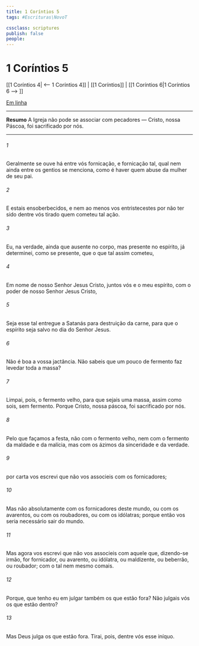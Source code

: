 ```yaml
---
title: 1 Coríntios 5
tags: #Escrituras\NovoT

cssclass: scriptures
publish: false
people:
---
```


# 1 Coríntios 5
[[1 Coríntios 4| <-- 1 Coríntios 4]] | [[1 Coríntios]] | [[1 Coríntios 6|1 Coríntios 6 --> ]]

[Em linha](https://churchofjesuschrist.org/study/scriptures/nt/1-cor/5?lang=por)

---
__Resumo__
A Igreja não pode se associar com pecadores — Cristo, nossa Páscoa, foi sacrificado por nós.

---
###### 1 
Geralmente se ouve  há entre vós fornicação, e fornicação tal, qual nem ainda entre os gentios se menciona, como é haver quem abuse da mulher de seu pai.

###### 2 
E estais ensoberbecidos, e nem ao menos vos entristecestes por não ter sido dentre vós tirado quem cometeu tal ação.

###### 3 
Eu, na verdade, ainda que ausente no corpo, mas presente no espírito, já determinei, como se  presente, que o que tal assim cometeu,

###### 4 
Em nome de nosso Senhor Jesus Cristo, juntos vós e o meu espírito, com o poder de nosso Senhor Jesus Cristo,

###### 5 
Seja esse tal entregue a Satanás para destruição da carne, para que o espírito seja salvo no dia do Senhor Jesus.

###### 6 
Não é boa a vossa jactância. Não sabeis que um pouco de fermento faz levedar toda a massa?

###### 7 
Limpai, pois, o fermento velho, para que sejais uma  massa, assim como sois, sem fermento. Porque Cristo, nossa páscoa, foi sacrificado por nós.

###### 8 
Pelo que façamos a festa, não com o fermento velho, nem com o fermento da maldade e da malícia, mas com os  ázimos da sinceridade e da verdade.

###### 9 
 por carta vos escrevi que não vos associeis com os fornicadores;

###### 10 
Mas não absolutamente com os fornicadores deste mundo, ou com os avarentos, ou com os roubadores, ou com os idólatras; porque então vos seria necessário sair do mundo.

###### 11 
Mas agora vos escrevi que não vos associeis com aquele que, dizendo-se irmão, for fornicador, ou avarento, ou idólatra, ou maldizente, ou beberrão, ou roubador; com o tal nem mesmo comais.

###### 12 
Porque, que tenho eu em julgar também os que estão fora? Não julgais vós os que estão dentro?

###### 13 
Mas Deus julga os que estão fora. Tirai, pois, dentre vós esse iníquo.

